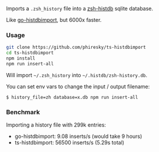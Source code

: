 Imports a `.zsh_history` file into a [zsh-histdb](https://github.com/larkery/zsh-histdb) sqlite database.

Like [go-histdbimport](https://github.com/drewis/go-histdbimport), but 6000x faster.

### Usage

```sh
git clone https://github.com/phiresky/ts-histdbimport
cd ts-histdbimport
npm install
npm run insert-all
```

Will import `~/.zsh_history` into `~/.histdb/zsh-history.db`.

You can set env vars to change the input / output filename:

`$ history_file=zh database=x.db npm run insert-all`

### Benchmark

Importing a history file with 299k entries:

-   go-histdbimport: 9.08 inserts/s (would take 9 hours)
-   ts-histdbimport: 56500 inserts/s (5.29s total)

